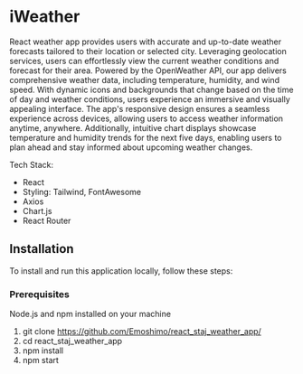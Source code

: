# iWeather
React weather app provides users with accurate and up-to-date weather forecasts tailored to their location or selected city. Leveraging geolocation services, users can effortlessly view the current weather conditions and forecast for their area. Powered by the OpenWeather API, our app delivers comprehensive weather data, including temperature, humidity, and wind speed. With dynamic icons and backgrounds that change based on the time of day and weather conditions, users experience an immersive and visually appealing interface. The app's responsive design ensures a seamless experience across devices, allowing users to access weather information anytime, anywhere. Additionally, intuitive chart displays showcase temperature and humidity trends for the next five days, enabling users to plan ahead and stay informed about upcoming weather changes.

Tech Stack:
- React
- Styling: Tailwind, FontAwesome
- Axios
- Chart.js
- React Router

## Installation
To install and run this application locally, follow these steps:

### Prerequisites
Node.js and npm installed on your machine
1. git clone https://github.com/Emoshimo/react_staj_weather_app/
2. cd react_staj_weather_app
3. npm install
4. npm start
